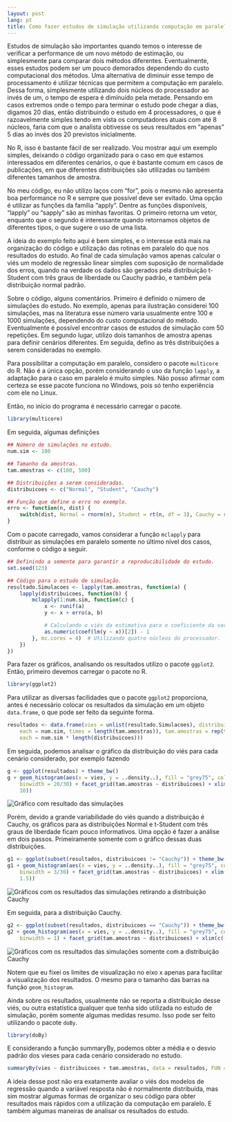 ```yaml
---
layout: post
lang: pt
title: Como fazer estudos de simulação utilizando computação em paralelo
---
```


Estudos de simulação são importantes quando temos o interesse de verificar a performance de um novo método de estimação, ou simplesmente para comparar dois métodos diferentes. Eventualmente, esses estudos podem ser um pouco demorados dependendo do custo computacional dos métodos. Uma alternativa de diminuir esse tempo de processamento é utilizar técnicas que permitem a computação em paralelo. Dessa forma, simplesmente utilizando dois núcleos do processador ao invés de um, o tempo de espera é diminuído pela metade. Pensando em casos extremos onde o tempo para terminar o estudo pode chegar a dias, digamos 20 dias, então distribuindo o estudo em 4 processadores, o que é razoavelmente simples tendo em vista os computadores atuais com até 8 núcleos, faria com que o analista obtivesse os seus resultados em “apenas” 5 dias ao invés dos 20 previstos inicialmente.

No R, isso é bastante fácil de ser realizado. Vou mostrar aqui um exemplo simples, deixando o código organizado para o caso em que estamos interessados em diferentes cenários, o que é bastante comum em casos de publicações, em que diferentes distribuições são utilizadas ou também diferentes tamanhos de amostra.

No meu código, eu não utilizo laços com “for”, pois o mesmo não apresenta boa performance no R e sempre que possível deve ser evitado. Uma opção é utilizar as funções da família “apply”. Dentre as funções disponíveis, “lapply” ou “sapply” são as minhas favoritas. O primeiro retorna um vetor, enquanto que o segundo é interessante quando retornamos objetos de diferentes tipos, o que sugere o uso de uma lista.

A ideia do exemplo feito aqui é bem simples, e o interesse está mais na organização do código e utilização das rotinas em paralelo do que nos resultados do estudo. Ao final de cada simulação vamos apenas calcular o viés um modelo de regressão linear simples com suposição de normalidade dos erros, quando na verdade os dados são gerados pela distribuição t-Student com três graus de liberdade ou Cauchy padrão, e também pela distribuição normal padrão.

Sobre o código, alguns comentários. Primeiro é definido o número de simulações do estudo. No exemplo, apenas para ilustração considerei 100 simulações, mas na literatura esse número varia usualmente entre 100 e 1000 simulações, dependendo do custo computacional do método. Eventualmente é possível encontrar casos de estudos de simulação com 50 repetições. Em segundo lugar, utilizo dois tamanhos de amostra apenas para definir cenários diferentes. Em seguida, defino as três distribuições a serem consideradas no exemplo.

Para possibilitar a computação em paralelo, considero o pacote ```multicore``` do R. Não é a única opção, porém considerando o uso da função ```lapply```, a adaptação para o caso em paralelo é muito simples. Não posso afirmar com certeza se esse pacote funciona no Windows, pois só tenho experiência com ele no Linux.

Então, no início do programa é necessário carregar o pacote.

```R
library(multicore)
```

Em seguida, algumas definições

```R
## Número de simulações no estudo.
num.sim <- 100

## Tamanho da amostras.
tam.amostras <- c(100, 500)

## Distribuições a serem consideradas.
distribuicoes <- c("Normal", "Student", "Cauchy")

## Função que define o erro no exemplo.
erro <- function(n, dist) {
    switch(dist, Normal = rnorm(n), Student = rt(n, df = 3), Cauchy = rcauchy(n))
}
```

Com o pacote carregado, vamos considerar a função ```mclapply``` para distribuir as simulações em paralelo somente no último nível dos casos, conforme o código a seguir.

```R
## Definindo a semente para garantir a reproducibilidade do estudo.
set.seed(123)

## Código para o estudo de simulação.
resultado.Simulacoes <- lapply(tam.amostras, function(a) {
    lapply(distribuicoes, function(b) {
        mclapply(1:num.sim, function(c) {
            x <- runif(a)
            y <- x + erro(a, b)

            # Calculando o viés da estimativa para o coeficiente da variável x
            as.numeric(coef(lm(y ~ x))[2]) - 1
        }, mc.cores = 4)  # Utilizando quatro núcleos do processador.
    })
})
```

Para fazer os gráficos, analisando os resultados utilizo o pacote ```ggplot2```. Então, primeiro devemos carregar o pacote no R.

```R
library(ggplot2)
```

Para utilizar as diversas facilidades que o pacote ```ggplot2``` proporciona, antes é necessário colocar os resultados da simulação em um objeto ```data.frame```, o que pode ser feito da seguinte forma.

```R
resultados <- data.frame(vies = unlist(resultado.Simulacoes), distribuicoes = rep(distribuicoes, 
    each = num.sim, times = length(tam.amostras)), tam.amostras = rep(tam.amostras, 
    each = num.sim * length(distribuicoes)))
```

Em seguida, podemos analisar o gráfico da distribuição do viés para cada cenário considerado, por exemplo fazendo

```R
g <- ggplot(resultados) + theme_bw()
g + geom_histogram(aes(x = vies, y = ..density..), fill = "grey75", colour = "black", 
    binwidth = 20/30) + facet_grid(tam.amostras ~ distribuicoes) + xlim(c(-10, 
    10))
```

![Gráfico com resultado das simulações](unnamed-chunk-6.png)

Porém, devido a grande variabilidade do viés quando a distribuição é Cauchy, os gráficos para as distribuições Normal e t-Student com três graus de liberdade ficam pouco informativos. Uma opção é fazer a análise em dois passos. Primeiramente somente com o gráfico dessas duas distribuições.

```R
g1 <- ggplot(subset(resultados, distribuicoes != "Cauchy")) + theme_bw()
g1 + geom_histogram(aes(x = vies, y = ..density..), fill = "grey75", colour = "black", 
    binwidth = 3/30) + facet_grid(tam.amostras ~ distribuicoes) + xlim(c(-1.5, 
    1.5))
```

![Gráficos com os resultados das simulações retirando a distribuição Cauchy](unnamed-chunk-7.png)

Em seguida, para a distribuição Cauchy.

```R
g2 <- ggplot(subset(resultados, distribuicoes == "Cauchy")) + theme_bw()
g2 + geom_histogram(aes(x = vies, y = ..density..), fill = "grey75", colour = "black", 
    binwidth = 1) + facet_grid(tam.amostras ~ distribuicoes) + xlim(c(-15, 15))
```

![Gráficos com os resultados das simulações somente com a distribuição Cauchy](unnamed-chunk-8.png)

Notem que eu fixei os limites de visualização no eixo x apenas para facilitar a visualização dos resultados. O mesmo para o tamanho das barras na função ```geom_histogram```.

Ainda sobre os resultados, usualmente não se reporta a distribuição desse viés, ou outra estatística qualquer que tenha sido utilizada no estudo de simulação, porém somente algumas medidas resumo. Isso pode ser feito utilizando o pacote ```doBy```.

```R
library(doBy)
```

E considerando a função summaryBy, podemos obter a média e o desvio padrão dos vieses para cada cenário considerado no estudo.

```R
summaryBy(vies ~ distribuicoes + tam.amostras, data = resultados, FUN = c(mean, sd))
```

A ideia desse post não era exatamente avaliar o viés dos modelos de regressão quando a variável resposta não é normalmente distribuída, mas sim mostrar algumas formas de organizar o seu código para obter resultados mais rápidos com a utilização da computação em paralelo. E também algumas maneiras de analisar os resultados do estudo.